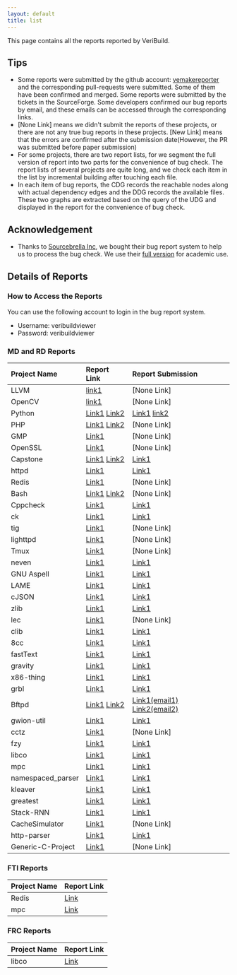 ```yaml
---
layout: default
title: list
---
```


This page contains all the reports reported by VeriBuild. 

## Tips
- Some reports were submitted by the github account: [vemakereporter](https://github.com/vemakereporter) and the corresponding pull-requests were submitted. Some of them have been confirmed and merged. Some reports were submitted by the tickets in the SourceForge. Some developers confirmed our bug reports by email, and these emails can be accessed through the corresponding links.
- [None Link] means we didn't submit the reports of these projects, or there are not any true bug reports in these projects. [New Link] means that the errors are confirmed after the submission date(However, the PR was submitted before paper submission)
- For some projects, there are two report lists, for we segment the full version of report into two parts for the convenience of bug check. The report lists of several projects are quite long, and we check each item in the list by incremental building after touching each file.
- In each item of bug reports, the CDG records the reachable nodes along with actual dependency edges and the DDG records the available files. These two graphs are extracted based on the query of the UDG and displayed in the report for the convenience of bug check.

## Acknowledgement
- Thanks to [Sourcebrella Inc](https://www.sourcebrella.com/), we bought their bug report system to help us to process the bug check. We use their [full version](https://www.sourcebrella.com/online-showcase) for academic use.

## Details of Reports

### How to Access the Reports

You can use the following account to login in the bug report system.
- Username: veribuildviewer
- Password: veribuildviewer

### MD and RD Reports

| Project Name | Report Link | Report Submission |
| :----------- | :---------- | :---------------- |
| LLVM | [link1](http://47.74.247.228:8888/platform/#/platform/report/5d5fa00fb9d7fb85558c8f95?view=overview&rep=5d5fa00fb9d7fb8553f02422) | [None Link] |
| OpenCV | [link1](http://47.74.247.228:8888/platform/#/platform/report/5d5ee361b9d7fb85558c8f94?view=overview&rep=5d5ee361b9d7fb8553f01c8d) | [None Link] |
| Python | [Link1](http://47.74.247.228:8888/platform/#/platform/report/5caca9b5b9d7fb085754cad7?view=overview&rep=5caca9b5b9d7fb085754cad8) [Link2](http://47.74.247.228:8888/platform/#/platform/report/5d3a8da8b9d7fb337379a35b?view=overview&rep=5d3a8da8b9d7fb3371220176) | [Link1](https://github.com/python/cpython/pull/14758) [link2](https://github.com/python/cpython/pull/15767) |
| PHP | [Link1](http://47.74.247.228:8888/platform/#/platform/report/5d133700b9d7fb337379a30f?view=overview&rep=5d133700b9d7fb3371a78878) [Link2](http://47.74.247.228:8888/platform/#/platform/report/5d59fd60b9d7fb85558c8f71?view=overview&rep=5d59fd61b9d7fb8553e9c77e) | [None Link] |
| GMP | [Link1](http://47.74.247.228:8888/platform/#/platform/report/5d5e591cb9d7fb85558c8f90?view=summary&rep=5d5e591cb9d7fb8553ee9e76&issue=5d5e591cb9d7fb8553ee9fa6) | [None Link] |
| OpenSSL | [Link1](http://47.74.247.228:8888/platform/#/platform/report/5d5ed18ab9d7fb85558c8f93?view=summary&rep=5d5ed18ab9d7fb8553ef5cae&issue=5d5ed18ab9d7fb8553ef5cd5) | [None Link] |
| Capstone | [Link1](http://47.74.247.228:8888/platform/#/platform/report/5d347deab9d7fb337379a31c?view=summary&rep=5d347deab9d7fb3371bd9b1a&issue=5d347deab9d7fb3371bd9b1b) [Link2](http://47.74.247.228:8888/platform/#/platform/report/5d3ac360b9d7fb337379a35f?view=summary&rep=5d3ac360b9d7fb337127c514&issue=5d3ac360b9d7fb337127c53e) | [Link1](https://github.com/aquynh/capstone/pull/1522) |
| httpd | [Link1](http://47.74.247.228:8888/platform/#/platform/report/5d3b3671b9d7fb337379a36f?view=overview&rep=5d3b3671b9d7fb3371412986&issue=5d3b3671b9d7fb3371412987) | [Link1](https://github.com/apache/httpd/pull/61)|
| Redis | [Link1](http://47.74.247.228:8888/platform/#/platform/report/5d403f9ab9d7fb337379a38d?view=overview&rep=5d403f9ab9d7fb33717cecce) | [None Link] |
| Bash | [Link1](http://47.74.247.228:8888/platform/#/platform/report/5caca582b9d7fb08574c3e82?view=overview&rep=5caca582b9d7fb08574c3e83) [Link2](http://47.74.247.228:8888/platform/#/platform/report/5d3a8ee4b9d7fb337379a35e?view=overview&rep=5d3a8ee4b9d7fb337124d200) | [None Link] |
| Cppcheck | [Link1](http://47.74.247.228:8888/platform/#/platform/report/5caca81ab9d7fb08574f256e?view=overview&rep=5caca81ab9d7fb08574f256f) | [Link1](https://github.com/danmar/cppcheck/pull/2004) |
| ck | [Link1](http://47.74.247.228:8888/platform/#/platform/report/5d5abf5eb9d7fb85558c8f84?view=overview&rep=5d5abf5eb9d7fb8553edcf73) | [Link1](https://github.com/concurrencykit/ck/pull/144) |
| tig | [Link1](http://47.74.247.228:8888/platform/#/platform/report/5d564e33b9d7fb85558c8f5c?view=overview&rep=5d564e33b9d7fb8553d8fa8b) | [None Link] |
| lighttpd | [Link1](http://47.74.247.228:8888/platform/#/platform/report/5d5ab32ab9d7fb85558c8f82?view=overview&rep=5d5ab3d3b9d7fb8553edccac) | [None Link] |
| Tmux | [Link1](http://47.74.247.228:8888/platform/#/platform/report/5d568a46b9d7fb85558c8f61?view=overview&rep=5d568a46b9d7fb8553dd1375) | [None Link] |
| neven | [Link1](http://47.74.247.228:8888/platform/#/platform/report/5d556938b9d7fb85558c8f5b?view=overview&rep=5d556939b9d7fb8553d80749) | [Link1](https://github.com/lqs/neven/pull/3)|
| GNU Aspell | [Link1](http://47.74.247.228:8888/platform/#/platform/report/5d59311bb9d7fb85558c8f66?view=overview&rep=5d59311bb9d7fb8553e1f499) | [Link1](https://github.com/GNUAspell/aspell/pull/562)|
| LAME | [Link1](http://47.74.247.228:8888/platform/#/platform/report/5c9c7c8fb9d7fb0857447bbe?view=overview&rep=5c9c7c8fb9d7fb0857447bbf) | [Link1](https://sourceforge.net/p/lame/bugs/505/) |
| cJSON | [Link1](http://47.74.247.228:8888/platform/#/platform/report/5d34f671b9d7fb337379a320?view=overview&rep=5d34f671b9d7fb3371ca4bb5) | [Link1](https://github.com/DaveGamble/cJSON/pull/380)|
| zlib | [Link1](http://47.74.247.228:8888/platform/#/platform/report/5c9c7c0fb9d7fb0857430dc7?view=overview&rep=5c9c7c0fb9d7fb0857430dc8) | [Link1](https://github.com/madler/zlib/pull/414)|
| lec | [Link1](http://47.74.247.228:8888/platform/#/platform/report/5d5abbbbb9d7fb85558c8f83?view=overview&rep=5d5abbbbb9d7fb8553edcf59) | [None Link] |
| clib | [Link1](http://47.74.247.228:8888/platform/#/platform/report/5d590190b9d7fb85558c8f64?view=overview&rep=5d590190b9d7fb8553deb80e) | [Link1](https://github.com/clibs/clib/pull/177) |
| 8cc | [Link1](http://47.74.247.228:8888/platform/#/platform/report/5d34754eb9d7fb337379a31b?view=overview&rep=5d34754eb9d7fb3371bd3019)|[Link1](http://47.74.247.228:8888/platform/#/platform/report/5d34754eb9d7fb337379a31b?view=overview&rep=5d34754eb9d7fb3371bd3019)|
| fastText | [Link1](http://47.74.247.228:8888/platform/#/platform/report/5d3b3e97b9d7fb337379a37b?view=overview&rep=5d3b3e97b9d7fb33714767b0) | [Link1](https://github.com/rui314/8cc/pull/102)|
| gravity | [Link1](http://47.74.247.228:8888/platform/#/platform/report/5d383063b9d7fb337379a345?view=overview&rep=5d383064b9d7fb33710e7dd2) | [Link1](https://github.com/marcobambini/gravity/pull/283)|
| x86-thing | [Link1](http://47.74.247.228:8888/platform/#/platform/report/5d5aa67bb9d7fb85558c8f81?view=overview&rep=5d5aa67bb9d7fb8553edcc35)|[Link1](https://github.com/nicknytko/x86-thing/pull/7)|
|grbl|[Link1](http://47.74.247.228:8888/platform/#/platform/report/5d34f47ab9d7fb337379a31f?view=overview&rep=5d34f47ab9d7fb3371ca1e63)|[Link1](https://github.com/grbl/grbl/pull/1539)|
|Bftpd|[Link1](http://47.74.247.228:8888/platform/#/platform/report/5c9c7c26b9d7fb0857436d24?view=overview&rep=5c9c7c26b9d7fb0857436d25) [Link2](http://47.74.247.228:8888/platform/#/platform/report/5d3a63acb9d7fb337379a359?view=overview&rep=5d3a63acb9d7fb337120fad8)|[Link1](https://sourceforge.net/p/bftpd/discussion/100842/thread/6aa1b0b69c)[(email1)](data/Bftpd_MD_email.pdf)  [Link2](https://sourceforge.net/p/bftpd/discussion/100842/thread/25eac1b10c/?limit=25#5df8)[(email2)](data/Bftpd_RD_email.pdf) |
|gwion-util|[Link1](http://47.74.247.228:8888/platform/#/platform/report/5d447536b9d7fb337379a3f7?view=overview&rep=5d447536b9d7fb3371626353)|[Link1](https://github.com/fennecdjay/gwion-util/pull/7)|
|cctz|[Link1](http://47.74.247.228:8888/platform/#/platform/report/5d41616fb9d7fb337379a38f?view=overview&rep=5d41616fb9d7fb33717db3e9)|[None Link]|
|fzy|[Link1](http://47.74.247.228:8888/platform/#/platform/report/5d516b67b9d7fb85558c8f56?view=overview&rep=5d516b67b9d7fb8553d6c8c3)|[Link1](https://github.com/jhawthorn/fzy/pull/119)|
|libco|[Link1](http://47.74.247.228:8888/platform/#/platform/report/5d596326b9d7fb85558c8f6e?view=overview&rep=5d596326b9d7fb8553e8c2f1)|[Link1](https://github.com/Tencent/libco/pull/123)|
|mpc|[Link1](http://47.74.247.228:8888/platform/#/platform/report/5d350aa8b9d7fb337379a323?view=overview&rep=5d350aa8b9d7fb3371cbd4d0)|[Link1](https://github.com/orangeduck/mpc/pull/115)|
|namespaced_parser|[Link1](http://47.74.247.228:8888/platform/#/platform/report/5d44621eb9d7fb337379a3f6?view=overview&rep=5d44621eb9d7fb337162379a)|[Link1](https://github.com/pyssling/namespaced_parser/pull/2)|
|kleaver|[Link1](http://47.74.247.228:8888/platform/#/platform/report/5d108a3db9d7fb337379a306?view=overview&rep=5d108a3db9d7fb337199530e)|[Link1](https://github.com/google/kleaver/pull/1)|
|greatest|[Link1](http://47.74.247.228:8888/platform/#/platform/report/5d3523f4b9d7fb337379a326?view=overview&rep=5d3523f4b9d7fb3371ccc43d)|[Link1](https://github.com/silentbicycle/greatest/pull/99)|
|Stack-RNN|[Link1](http://47.74.247.228:8888/platform/#/platform/report/5d382d20b9d7fb337379a343?view=overview&rep=5d382d20b9d7fb33710b2b4b)|[Link1](https://github.com/facebook/Stack-RNN/pull/3)|
|CacheSimulator|[Link1](http://47.74.247.228:8888/platform/#/platform/report/5d566847b9d7fb85558c8f5e?view=overview&rep=5d566847b9d7fb8553db264b)|[None Link]|
|http-parser|[Link1](http://47.74.247.228:8888/platform/#/platform/report/5d346080b9d7fb337379a31a?view=overview&rep=5d346080b9d7fb3371bcfee0)|[Link1](https://github.com/nodejs/http-parser/pull/488)|
| Generic-C-Project | [Link1](http://47.74.247.228:8888/platform/#/platform/report/5d5b930db9d7fb85558c8f88?view=overview&rep=5d5b930db9d7fb8553ee47f2) | [None Link] |

### FTI Reports

| Project Name | Report Link |
| :----------- | :---------- |
| Redis | [Link](http://47.74.247.228:8888/platform/#/platform/report/5d42d6c2b9d7fb337379a39c?view=overview&rep=5d42d6c2b9d7fb33718e0725)|
| mpc | [Link](http://47.74.247.228:8888/platform/#/platform/report/5d42d552b9d7fb337379a39b?view=overview&rep=5d42d552b9d7fb33718e05fb) |

### FRC Reports

| Project Name | Report Link |
| :----------- | :---------- |
| libco | [Link](http://47.74.247.228:8888/platform/#/platform/report/5d5fe69eb9d7fb85558c8f96?view=overview&rep=5d5fe69eb9d7fb8553f05938)|
